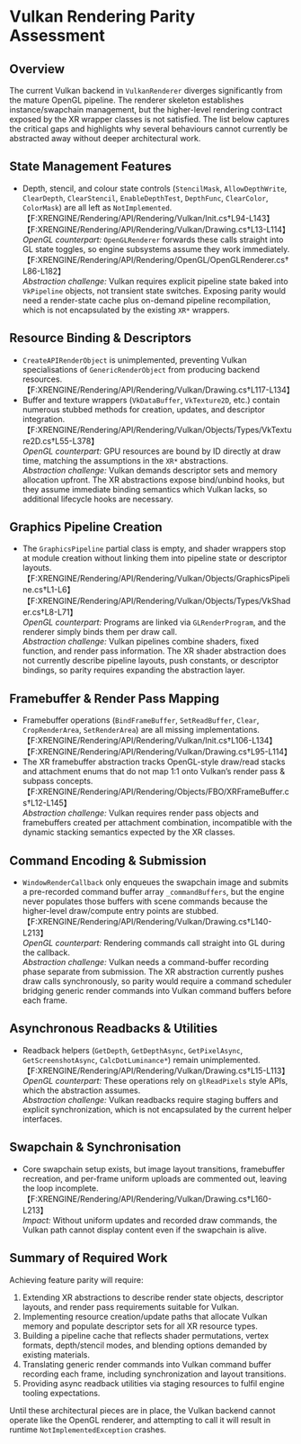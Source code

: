 # Vulkan Rendering Parity Assessment

## Overview
The current Vulkan backend in `VulkanRenderer` diverges significantly from the mature OpenGL pipeline. The renderer skeleton establishes instance/swapchain management, but the higher-level rendering contract exposed by the XR wrapper classes is not satisfied. The list below captures the critical gaps and highlights why several behaviours cannot currently be abstracted away without deeper architectural work.

## State Management Features
- Depth, stencil, and colour state controls (`StencilMask`, `AllowDepthWrite`, `ClearDepth`, `ClearStencil`, `EnableDepthTest`, `DepthFunc`, `ClearColor`, `ColorMask`) are all left as `NotImplemented`.【F:XRENGINE/Rendering/API/Rendering/Vulkan/Init.cs†L94-L143】【F:XRENGINE/Rendering/API/Rendering/Vulkan/Drawing.cs†L13-L114】  
  *OpenGL counterpart:* `OpenGLRenderer` forwards these calls straight into GL state toggles, so engine subsystems assume they work immediately.【F:XRENGINE/Rendering/API/Rendering/OpenGL/OpenGLRenderer.cs†L86-L182】  
  *Abstraction challenge:* Vulkan requires explicit pipeline state baked into `VkPipeline` objects, not transient state switches. Exposing parity would need a render-state cache plus on-demand pipeline recompilation, which is not encapsulated by the existing `XR*` wrappers.

## Resource Binding & Descriptors
- `CreateAPIRenderObject` is unimplemented, preventing Vulkan specialisations of `GenericRenderObject` from producing backend resources.【F:XRENGINE/Rendering/API/Rendering/Vulkan/Drawing.cs†L117-L134】  
- Buffer and texture wrappers (`VkDataBuffer`, `VkTexture2D`, etc.) contain numerous stubbed methods for creation, updates, and descriptor integration.【F:XRENGINE/Rendering/API/Rendering/Vulkan/Objects/Types/VkTexture2D.cs†L55-L378】  
  *OpenGL counterpart:* GPU resources are bound by ID directly at draw time, matching the assumptions in the `XR*` abstractions.  
  *Abstraction challenge:* Vulkan demands descriptor sets and memory allocation upfront. The XR abstractions expose bind/unbind hooks, but they assume immediate binding semantics which Vulkan lacks, so additional lifecycle hooks are necessary.

## Graphics Pipeline Creation
- The `GraphicsPipeline` partial class is empty, and shader wrappers stop at module creation without linking them into pipeline state or descriptor layouts.【F:XRENGINE/Rendering/API/Rendering/Vulkan/Objects/GraphicsPipeline.cs†L1-L6】【F:XRENGINE/Rendering/API/Rendering/Vulkan/Objects/Types/VkShader.cs†L8-L71】  
  *OpenGL counterpart:* Programs are linked via `GLRenderProgram`, and the renderer simply binds them per draw call.  
  *Abstraction challenge:* Vulkan pipelines combine shaders, fixed function, and render pass information. The XR shader abstraction does not currently describe pipeline layouts, push constants, or descriptor bindings, so parity requires expanding the abstraction layer.

## Framebuffer & Render Pass Mapping
- Framebuffer operations (`BindFrameBuffer`, `SetReadBuffer`, `Clear`, `CropRenderArea`, `SetRenderArea`) are all missing implementations.【F:XRENGINE/Rendering/API/Rendering/Vulkan/Init.cs†L106-L134】【F:XRENGINE/Rendering/API/Rendering/Vulkan/Drawing.cs†L95-L114】  
- The XR framebuffer abstraction tracks OpenGL-style draw/read stacks and attachment enums that do not map 1:1 onto Vulkan’s render pass & subpass concepts.【F:XRENGINE/Rendering/API/Rendering/Objects/FBO/XRFrameBuffer.cs†L12-L145】  
  *Abstraction challenge:* Vulkan requires render pass objects and framebuffers created per attachment combination, incompatible with the dynamic stacking semantics expected by the XR classes.

## Command Encoding & Submission
- `WindowRenderCallback` only enqueues the swapchain image and submits a pre-recorded command buffer array `_commandBuffers`, but the engine never populates those buffers with scene commands because the higher-level draw/compute entry points are stubbed.【F:XRENGINE/Rendering/API/Rendering/Vulkan/Drawing.cs†L140-L213】  
  *OpenGL counterpart:* Rendering commands call straight into GL during the callback.  
  *Abstraction challenge:* Vulkan needs a command-buffer recording phase separate from submission. The XR abstraction currently pushes draw calls synchronously, so parity would require a command scheduler bridging generic render commands into Vulkan command buffers before each frame.

## Asynchronous Readbacks & Utilities
- Readback helpers (`GetDepth`, `GetDepthAsync`, `GetPixelAsync`, `GetScreenshotAsync`, `CalcDotLuminance*`) remain unimplemented.【F:XRENGINE/Rendering/API/Rendering/Vulkan/Drawing.cs†L15-L113】  
  *OpenGL counterpart:* These operations rely on `glReadPixels` style APIs, which the abstraction assumes.  
  *Abstraction challenge:* Vulkan readbacks require staging buffers and explicit synchronization, which is not encapsulated by the current helper interfaces.

## Swapchain & Synchronisation
- Core swapchain setup exists, but image layout transitions, framebuffer recreation, and per-frame uniform uploads are commented out, leaving the loop incomplete.【F:XRENGINE/Rendering/API/Rendering/Vulkan/Drawing.cs†L160-L213】  
  *Impact:* Without uniform updates and recorded draw commands, the Vulkan path cannot display content even if the swapchain is alive.

## Summary of Required Work
Achieving feature parity will require:
1. Extending XR abstractions to describe render state objects, descriptor layouts, and render pass requirements suitable for Vulkan.
2. Implementing resource creation/update paths that allocate Vulkan memory and populate descriptor sets for all XR resource types.
3. Building a pipeline cache that reflects shader permutations, vertex formats, depth/stencil modes, and blending options demanded by existing materials.
4. Translating generic render commands into Vulkan command buffer recording each frame, including synchronization and layout transitions.
5. Providing async readback utilities via staging resources to fulfil engine tooling expectations.

Until these architectural pieces are in place, the Vulkan backend cannot operate like the OpenGL renderer, and attempting to call it will result in runtime `NotImplementedException` crashes.
